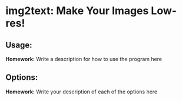 # img2text: Make Your Images Low-res!

## Usage:
**Homework:** Write a description for how to use the program here

## Options:
**Homework:** Write your description of each of the options here
